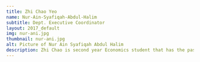 ```yaml
---
title: Zhi Chao Yeo
name: Nur-Ain-Syafiqah-Abdul-Halim
subtitle: Dept. Executive Coordinator
layout: 2017_default
img: nur-ani.jpg
thumbnail: nur-ani.jpg
alt: Picture of Nur Ain Syafiqah Abdul Halim
description: Zhi Chao is second year Economics student that has the passion of empowering Malaysian youth especially in STEM areas through the inception of MSTC.
---
```

